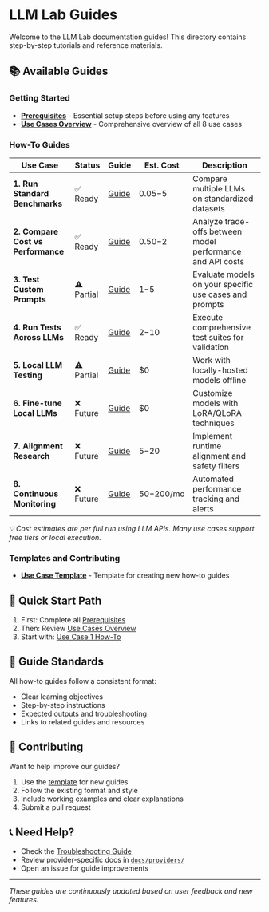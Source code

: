# LLM Lab Guides

Welcome to the LLM Lab documentation guides! This directory contains step-by-step tutorials and reference materials.

## 📚 Available Guides

### Getting Started
- **[Prerequisites](./PREREQUISITES.md)** - Essential setup steps before using any features
- **[Use Cases Overview](./USE_CASES_OVERVIEW.md)** - Comprehensive overview of all 8 use cases

### How-To Guides

| Use Case | Status | Guide | Est. Cost | Description |
|----------|--------|-------|-----------|-------------|
| **1. Run Standard Benchmarks** | ✅ Ready | [Guide](./USE_CASE_1_HOW_TO.md) | $0.05-$5 | Compare multiple LLMs on standardized datasets |
| **2. Compare Cost vs Performance** | ✅ Ready | [Guide](./USE_CASE_2_HOW_TO.md) | $0.50-$2 | Analyze trade-offs between model performance and API costs |
| **3. Test Custom Prompts** | ⚠️ Partial | [Guide](./USE_CASE_3_HOW_TO.md) | $1-$5 | Evaluate models on your specific use cases and prompts |
| **4. Run Tests Across LLMs** | ✅ Ready | [Guide](./USE_CASE_4_HOW_TO.md) | $2-$10 | Execute comprehensive test suites for validation |
| **5. Local LLM Testing** | ⚠️ Partial | [Guide](./USE_CASE_5_HOW_TO.md) | $0 | Work with locally-hosted models offline |
| **6. Fine-tune Local LLMs** | ❌ Future | [Guide](./USE_CASE_6_HOW_TO.md) | $0 | Customize models with LoRA/QLoRA techniques |
| **7. Alignment Research** | ❌ Future | [Guide](./USE_CASE_7_HOW_TO.md) | $5-$20 | Implement runtime alignment and safety filters |
| **8. Continuous Monitoring** | ❌ Future | [Guide](./USE_CASE_8_HOW_TO.md) | $50-$200/mo | Automated performance tracking and alerts |

*💡 Cost estimates are per full run using LLM APIs. Many use cases support free tiers or local execution.*

### Templates and Contributing
- **[Use Case Template](./USE_CASE_TEMPLATE.md)** - Template for creating new how-to guides

## 🎯 Quick Start Path

1. First: Complete all [Prerequisites](./PREREQUISITES.md)
2. Then: Review [Use Cases Overview](./USE_CASES_OVERVIEW.md)
3. Start with: [Use Case 1 How-To](./USE_CASE_1_HOW_TO.md)

## 📝 Guide Standards

All how-to guides follow a consistent format:
- Clear learning objectives
- Step-by-step instructions
- Expected outputs and troubleshooting
- Links to related guides and resources

## 🤝 Contributing

Want to help improve our guides?
1. Use the [template](./USE_CASE_TEMPLATE.md) for new guides
2. Follow the existing format and style
3. Include working examples and clear explanations
4. Submit a pull request

## 📞 Need Help?

- Check the [Troubleshooting Guide](../TROUBLESHOOTING.md)
- Review provider-specific docs in [`docs/providers/`](../providers/)
- Open an issue for guide improvements

---

*These guides are continuously updated based on user feedback and new features.*